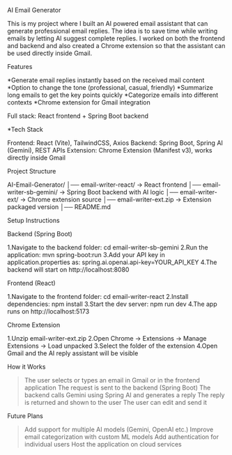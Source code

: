 AI Email Generator

This is my project where I built an AI powered email assistant that can generate professional email replies. The idea is to save time while writing emails by letting AI suggest complete replies. I worked on both the frontend and backend and also created a Chrome extension so that the assistant can be used directly inside Gmail.

Features

*Generate email replies instantly based on the received mail content
*Option to change the tone (professional, casual, friendly)
*Summarize long emails to get the key points quickly
*Categorize emails into different contexts
*Chrome extension for Gmail integration

Full stack: React frontend + Spring Boot backend

*Tech Stack

Frontend: React (Vite), TailwindCSS, Axios
Backend: Spring Boot, Spring AI (Gemini), REST APIs
Extension: Chrome Extension (Manifest v3), works directly inside Gmail

Project Structure

AI-Email-Generator/
│── email-writer-react/ → React frontend
│── email-writer-sb-gemini/ → Spring Boot backend with AI logic
│── email-writer-ext/ → Chrome extension source
│── email-writer-ext.zip → Extension packaged version
│── README.md

Setup Instructions

Backend (Spring Boot)

1.Navigate to the backend folder: cd email-writer-sb-gemini
2.Run the application: mvn spring-boot:run
3.Add your API key in application.properties as: spring.ai.openai.api-key=YOUR_API_KEY
4.The backend will start on http://localhost:8080

Frontend (React)

1.Navigate to the frontend folder: cd email-writer-react
2.Install dependencies: npm install
3.Start the dev server: npm run dev
4.The app runs on http://localhost:5173

Chrome Extension

1.Unzip email-writer-ext.zip
2.Open Chrome → Extensions → Manage Extensions → Load unpacked
3.Select the folder of the extension
4.Open Gmail and the AI reply assistant will be visible

How it Works

> The user selects or types an email in Gmail or in the frontend application
> The request is sent to the backend (Spring Boot)
> The backend calls Gemini using Spring AI and generates a reply
> The reply is returned and shown to the user
> The user can edit and send it

Future Plans

> Add support for multiple AI models (Gemini, OpenAI etc.)
> Improve email categorization with custom ML models
> Add authentication for individual users
> Host the application on cloud services
